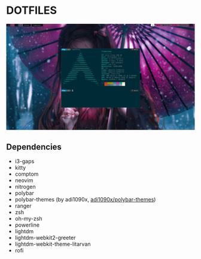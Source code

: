 # DOTFILES

![screenshot](https://raw.githubusercontent.com/FLYwithPEACE/DOTFILES/main/rice_screenshot.png?token=ALC2F4ZRXWVMNIEIKZBQB6TAL6RQI)

## Dependencies

* i3-gaps
* kitty
* comptom
* neovim
* nitrogen
* polybar
* polybar-themes (by adi1090x,  [adi1090x/polybar-themes](https://github.com/adi1090x/polybar-themes))
* ranger
* zsh
* oh-my-zsh
* powerline
* lightdm
* lightdm-webkit2-greeter
* lightdm-webkit-theme-litarvan
* rofi
